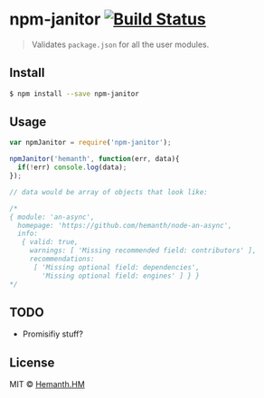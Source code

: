 # npm-janitor [![Build Status](https://travis-ci.org/npm-janitor/node-npm-janitor.svg?branch=master)](https://travis-ci.org/npm-janitor/node-npm-janitor)

> Validates `package.json` for all the user modules.


## Install

```sh
$ npm install --save npm-janitor
```


## Usage

```js
var npmJanitor = require('npm-janitor');

npmJanitor('hemanth', function(err, data){
  if(!err) console.log(data);
});

// data would be array of objects that look like:

/*
{ module: 'an-async',
  homepage: 'https://github.com/hemanth/node-an-async',
  info: 
   { valid: true,
     warnings: [ 'Missing recommended field: contributors' ],
     recommendations: 
      [ 'Missing optional field: dependencies',
        'Missing optional field: engines' ] } }
*/

```

## TODO

* Promisifiy stuff?

## License

MIT © [Hemanth.HM](http://h3manth.com)
